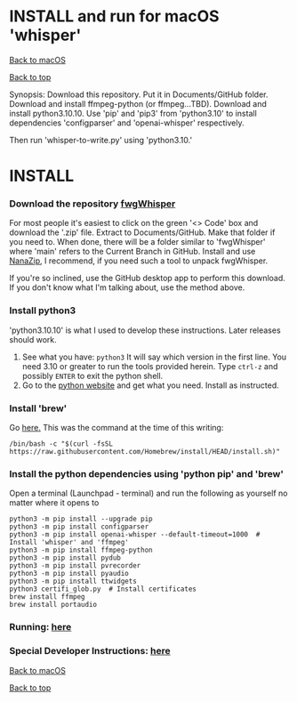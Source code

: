 # INSTALL and run for macOS 'whisper'
[Back to macOS](FAQ_macos.md)

[Back to top](../README.md)

Synopsis:  Download this repository.   Put it in Documents/GitHub folder.
Download and install ffmpeg-python (or ffmpeg...TBD).   Download and install python3.10.10.  Use 'pip' and 'pip3' from
'python3.10' to install dependencies 'configparser' and 'openai-whisper' respectively.

Then run 'whisper-to-write.py' using 'python3.10.'

# INSTALL

### Download the repository [fwgWhisper](http://www.github.com/davegutz/fwgWhisper)
For most people it's easiest to click on the green '<> Code' box and download the '.zip' file.  Extract to Documents/GitHub.  Make that folder if you need to.  When done, there will be a folder similar to 'fwgWhisper' where 'main' refers to the Current Branch in GitHub.  Install and use [NanaZip](https://apps.microsoft.com/store/detail/nanazip/9N8G7TSCL18R?hl=en-us&gl=us&rtc=1), I recommend, if you need such a tool to unpack fwgWhisper.

If you're so inclined, use the GitHub desktop app to perform this download.  If you don't know what I'm talking about, use the method above.


### Install python3
'python3.10.10' is what I used to develop these instructions.  Later releases should work.

1. See what you have:  `python3`   It will say which version in the first line.  You need 3.10 or greater to run the tools provided herein.  Type `ctrl-z` and possibly `ENTER` to exit the python shell.
2. Go to the [python website](https://www.python.org/downloads/) and get what you need.  Install as instructed.


### Install 'brew'
Go [here.](https://brew.sh/)
This was the command at the time of this writing:

`/bin/bash -c "$(curl -fsSL https://raw.githubusercontent.com/Homebrew/install/HEAD/install.sh)"`


### Install the python dependencies using 'python pip' and 'brew'
Open a terminal (Launchpad - terminal) and run the following as yourself no matter where it opens to

```
python3 -m pip install --upgrade pip
python3 -m pip install configparser
python3 -m pip install openai-whisper --default-timeout=1000  # Install 'whisper' and 'ffmpeg'
python3 -m pip install ffmpeg-python
python3 -m pip install pydub
python3 -m pip install pvrecorder
python3 -m pip install pyaudio
python3 -m pip install ttwidgets
python3 certifi_glob.py  # Install certificates
brew install ffmpeg
brew install portaudio
```

### Running:  [here](RUNNING_macos.md)

### Special Developer Instructions:  [here](DEVELOPER.md)

[Back to macOS](FAQ_macos.md)

[Back to top](../README.md)
